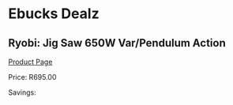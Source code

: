 
# Ebucks Dealz
## Ryobi: Jig Saw 650W Var/Pendulum Action
[Product Page](https://www.ebucks.com/web/shop/productSelected.do?prodId=701877186&catId=1235224419)

Price: R695.00

Savings: 


	